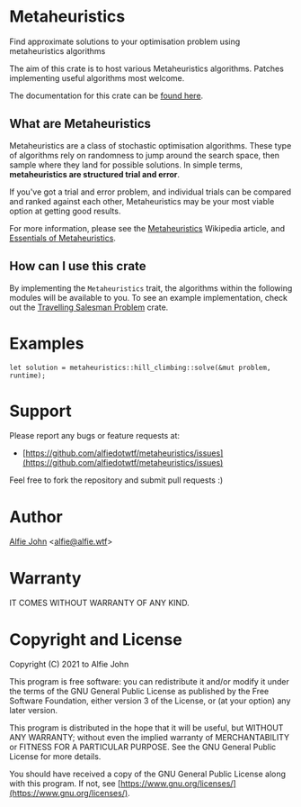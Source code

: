 # Metaheuristics

Find approximate solutions to your optimisation problem using metaheuristics algorithms

The aim of this crate is to host various Metaheuristics algorithms. Patches
implementing useful algorithms most welcome.

The documentation for this crate can be [found
here](https://docs.rs/metaheuristics).

## What are Metaheuristics

Metaheuristics are a class of stochastic optimisation algorithms. These type of
algorithms rely on randomness to jump around the search space, then sample
where they land for possible solutions. In simple terms, **metaheuristics are
structured trial and error**.

If you've got a trial and error problem, and individual trials can be compared
and ranked against each other, Metaheuristics may be your most viable option at
getting good results.

For more information, please see the
[Metaheuristics](https://en.wikipedia.org/wiki/Metaheuristic) Wikipedia
article, and [Essentials of
Metaheuristics](https://www.amazon.com/Essentials-Metaheuristics-Second-Sean-Luke/dp/1300549629).

## How can I use this crate

By implementing the `Metaheuristics` trait, the algorithms within the following modules will be
available to you. To see an example implementation, check out the [Travelling Salesman
Problem](https://docs.rs/travelling_salesman) crate.

# Examples

    let solution = metaheuristics::hill_climbing::solve(&mut problem, runtime);

# Support

Please report any bugs or feature requests at:

* [https://github.com/alfiedotwtf/metaheuristics/issues](https://github.com/alfiedotwtf/metaheuristics/issues)

Feel free to fork the repository and submit pull requests :)

# Author

[Alfie John](https://www.alfie.wtf) &lt;[alfie@alfie.wtf](mailto:alfie@alfie.wtf)&gt;

# Warranty

IT COMES WITHOUT WARRANTY OF ANY KIND.

# Copyright and License

Copyright (C) 2021 to Alfie John

This program is free software: you can redistribute it and/or modify it under
the terms of the GNU General Public License as published by the Free Software
Foundation, either version 3 of the License, or (at your option) any later
version.

This program is distributed in the hope that it will be useful, but WITHOUT ANY
WARRANTY; without even the implied warranty of MERCHANTABILITY or FITNESS FOR A
PARTICULAR PURPOSE. See the GNU General Public License for more details.

You should have received a copy of the GNU General Public License along with
this program. If not, see [https://www.gnu.org/licenses/](https://www.gnu.org/licenses/).
